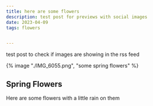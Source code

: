 ```yaml
---
title: here are some flowers
description: test post for previews with social images
date: 2023-04-09
tags: flowers


---
```

test post to check if images are showing in the rss feed


{% image "./IMG_6055.png", "some spring flowers" %}

## Spring Flowers

Here are some flowers with a little rain on them

